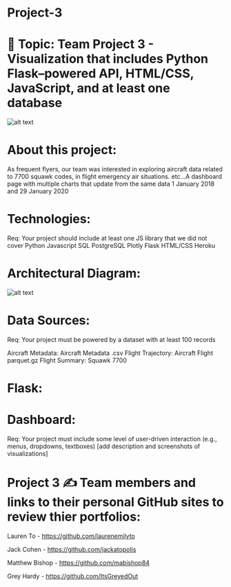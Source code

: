 # Project-3

# 🧐 Topic: Team Project 3 - Visualization that includes Python Flask–powered API, HTML/CSS, JavaScript, and at least one database 

![alt text](http://github.com/itsgreyedout/project-3/blob/master/images/airplane.jpg?raw=true)

# About this project:
As frequent flyers, our team was interested in exploring aircraft data related to 7700 squawk codes, in flight emergency air situations. etc...A dashboard page with multiple charts that update from the same data
1 January 2018 and 29 January 2020 

# Technologies:
Req: Your project should include at least one JS library that we did not cover
Python
Javascript
SQL
PostgreSQL
Plotly
Flask
HTML/CSS
Heroku

# Architectural Diagram:
![alt text](http://github.com/ItsGreyedOut/Project-3/blob/master/images/ArchDiag.jpg)

# Data Sources:
Req: Your project must be powered by a dataset with at least 100 records

Aircraft Metadata: Aircraft Metadata .csv
Flight Trajectory: Aircraft Flight parquet.gz
Flight Summary: Squawk 7700

# Flask: 

# Dashboard: 
Req: Your project must include some level of user-driven interaction (e.g., menus, dropdowns, textboxes)
[add description and screenshots of visualizations]

# Project 3 ✍️ Team members and links to their personal GitHub sites to review thier portfolios:

Lauren To -  https://github.com/laurenemilyto

Jack Cohen -  https://github.com/jackatopolis

Matthew Bishop - https://github.com/mabishop84

Grey Hardy -  https://github.com/ItsGreyedOut

